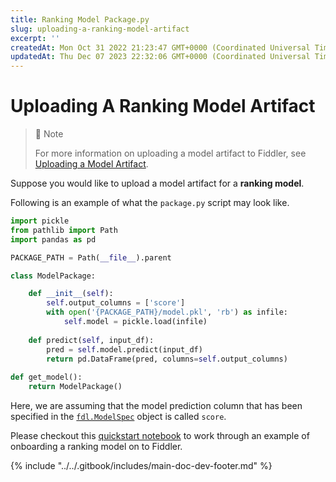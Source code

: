```yaml
---
title: Ranking Model Package.py
slug: uploading-a-ranking-model-artifact
excerpt: ''
createdAt: Mon Oct 31 2022 21:23:47 GMT+0000 (Coordinated Universal Time)
updatedAt: Thu Dec 07 2023 22:32:06 GMT+0000 (Coordinated Universal Time)
---
```


# Uploading A Ranking Model Artifact

> 🚧 Note
>
> For more information on uploading a model artifact to Fiddler, see [Uploading a Model Artifact](../uploading-model-artifacts.md).

Suppose you would like to upload a model artifact for a **ranking model**.

Following is an example of what the `package.py` script may look like.

```python
import pickle
from pathlib import Path
import pandas as pd

PACKAGE_PATH = Path(__file__).parent

class ModelPackage:

    def __init__(self):
        self.output_columns = ['score']
        with open('{PACKAGE_PATH}/model.pkl', 'rb') as infile:
            self.model = pickle.load(infile)
    
    def predict(self, input_df):
        pred = self.model.predict(input_df)
        return pd.DataFrame(pred, columns=self.output_columns)
    
def get_model():
    return ModelPackage()
```

Here, we are assuming that the model prediction column that has been specified in the [`fdl.ModelSpec`](../../Python\_Client\_3-x/api-methods-30.md#modelspec) object is called `score`.

Please checkout this [quickstart notebook](../../QuickStart\_Notebooks/ranking-model.md) to work through an example of onboarding a ranking model on to Fiddler.

{% include "../../.gitbook/includes/main-doc-dev-footer.md" %}

